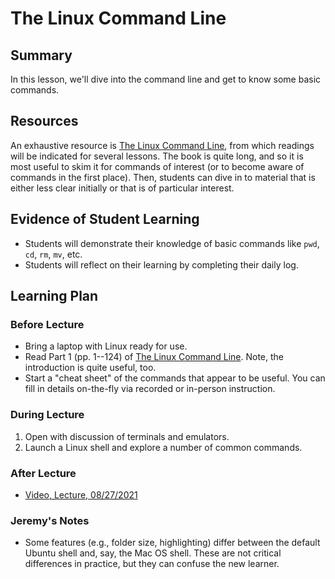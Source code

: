 # The Linux Command Line                                                                 

## Summary

In this lesson, we'll dive into the command line and get to know some basic commands.


## Resources

An exhaustive resource is [The Linux Command Line](http://linuxcommand.org/tlcl.php),
from which readings will be indicated for several lessons.  The book is quite long,
and so it is most useful to skim it for commands of interest (or to become aware
of commands in the first place).  Then, students can dive in to material that is
either less clear initially or that is of particular interest.


##  Evidence of Student Learning

  - Students will demonstrate their knowledge of basic commands like
    `pwd`, `cd`, `rm`, `mv`, etc.
  - Students will reflect on their learning by completing their daily log.


## Learning Plan

### Before Lecture 

  - Bring a laptop with Linux ready for use.
  - Read Part 1 (pp. 1--124) of [The Linux Command Line](http://linuxcommand.org/tlcl.php). Note, the
    introduction is quite useful, too.
  - Start a "cheat sheet" of the commands that appear to be useful. You can fill
    in details on-the-fly via recorded or in-person instruction.


### During Lecture

  1. Open with discussion of terminals and emulators.
  2. Launch a Linux shell and explore a number of common commands.


### After Lecture

 - [Video, Lecture, 08/27/2021](https://mediasite.k-state.edu/mediasite/Play/349b5e5d24284728a486ecc75d9d53c01d)

### Jeremy's Notes

 - Some features (e.g., folder size, highlighting) differ between the default Ubuntu
   shell and, say, the Mac OS shell.  These are not critical differences in practice,
   but they can confuse the new learner.